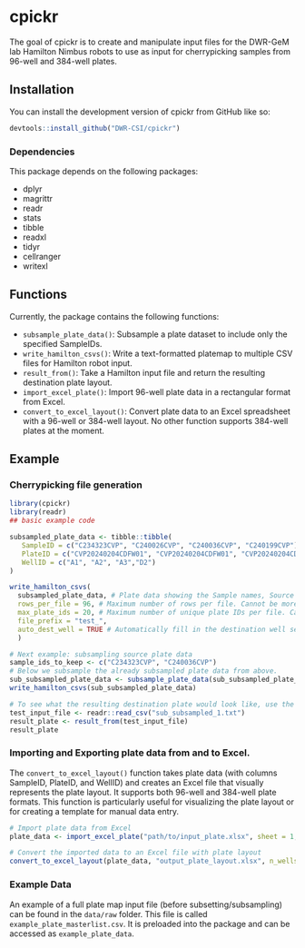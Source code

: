 
<!-- README.md is generated from README.Rmd. Please edit that file -->

# cpickr

<!-- badges: start -->
<!-- badges: end -->

The goal of cpickr is to create and manipulate input files for the
DWR-GeM lab Hamilton Nimbus robots to use as input for cherrypicking
samples from 96-well and 384-well plates.

## Installation

You can install the development version of cpickr from GitHub like so:

``` r
devtools::install_github("DWR-CSI/cpickr")
```

### Dependencies

This package depends on the following packages:

- dplyr
- magrittr
- readr
- stats
- tibble
- readxl
- tidyr
- cellranger
- writexl

## Functions

Currently, the package contains the following functions:

- `subsample_plate_data()`: Subsample a plate dataset to include only
  the specified SampleIDs.
- `write_hamilton_csvs()`: Write a text-formatted platemap to multiple
  CSV files for Hamilton robot input.
- `result_from()`: Take a Hamilton input file and return the resulting
  destination plate layout.
- `import_excel_plate()`: Import 96-well plate data in a rectangular
  format from Excel.
- `convert_to_excel_layout()`: Convert plate data to an Excel
  spreadsheet with a 96-well or 384-well layout. No other function
  supports 384-well plates at the moment.

## Example

### Cherrypicking file generation

``` r
library(cpickr)
library(readr)
## basic example code

subsampled_plate_data <- tibble::tibble(
   SampleID = c("C234323CVP", "C240026CVP", "C240036CVP", "C240199CVP"),
   PlateID = c("CVP20240204CDFW01", "CVP20240204CDFW01", "CVP20240204CDFW01", "CVP20240218CDFW02"),
   WellID = c("A1", "A2", "A3","D2")
)

write_hamilton_csvs(
  subsampled_plate_data, # Plate data showing the Sample names, Source plates, and Source wells
  rows_per_file = 96, # Maximum number of rows per file. Cannot be more than 96.
  max_plate_ids = 20, # Maximum number of unique plate IDs per file. Cannot be more than 20.
  file_prefix = "test_", 
  auto_dest_well = TRUE # Automatically fill in the destination well sequentially by column, A1, B1, C1..A2, B2, C2... etc. Leave blank to fill in manually afterwards.
  )

# Next example: subsampling source plate data
sample_ids_to_keep <- c("C234323CVP", "C240036CVP")
# Below we subsample the already subsampled plate data from above.
sub_subsampled_plate_data <- subsample_plate_data(sub_subsampled_plate_data, sample_ids_to_keep, file_prefix = "sub_subsampled_")
write_hamilton_csvs(sub_subsampled_plate_data)

# To see what the resulting destination plate would look like, use the result_from function on a Hamilton input .txt file.
test_input_file <- readr::read_csv("sub_subsampled_1.txt")
result_plate <- result_from(test_input_file)
result_plate
```

### Importing and Exporting plate data from and to Excel.

The `convert_to_excel_layout()` function takes plate data (with columns
SampleID, PlateID, and WellID) and creates an Excel file that visually
represents the plate layout. It supports both 96-well and 384-well plate
formats. This function is particularly useful for visualizing the plate
layout or for creating a template for manual data entry.

``` r
# Import plate data from Excel
plate_data <- import_excel_plate("path/to/input_plate.xlsx", sheet = 1, start_cell = "A1")

# Convert the imported data to an Excel file with plate layout
convert_to_excel_layout(plate_data, "output_plate_layout.xlsx", n_wells = 96)
```

### Example Data

An example of a full plate map input file (before
subsetting/subsampling) can be found in the `data/raw` folder. This file
is called `example_plate_masterlist.csv`. It is preloaded into the
package and can be accessed as `example_plate_data`.
